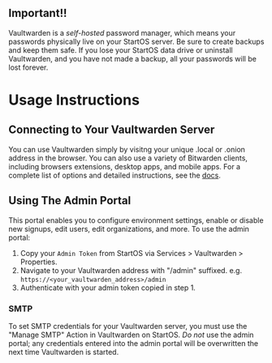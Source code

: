 ## Important!!

Vaultwarden is a _self-hosted_ password manager, which means your passwords physically live on your StartOS server. Be sure to create backups and keep them safe. If you lose your StartOS data drive or uninstall Vaultwarden, and you have not made a backup, all your passwords will be lost forever.

# Usage Instructions

## Connecting to Your Vaultwarden Server

You can use Vaultwarden simply by visitng your unique .local or .onion address in the browser. You can also use a variety of Bitwarden clients, including browsers extensions, desktop apps, and mobile apps. For a complete list of options and detailed instructions, see the [docs](https://docs.start9.com/latest/user-manual/service-guides/vaultwarden).

## Using The Admin Portal

This portal enables you to configure environment settings, enable or disable new signups, edit users, edit organizations, and more. To use the admin portal:

1. Copy your `Admin Token` from StartOS via Services > Vaultwarden > Properties.
2. Navigate to your Vaultwarden address with "/admin" suffixed. e.g. `https://<your_vaultwarden_address>/admin`
3. Authenticate with your admin token copied in step 1.

### SMTP

To set SMTP credentials for your Vaultwarden server, you must use the "Manage SMTP" Action in Vaultwarden on StartOS. _Do not_ use the admin portal; any credentials entered into the admin portal will be overwritten the next time Vaultwarden is started.
